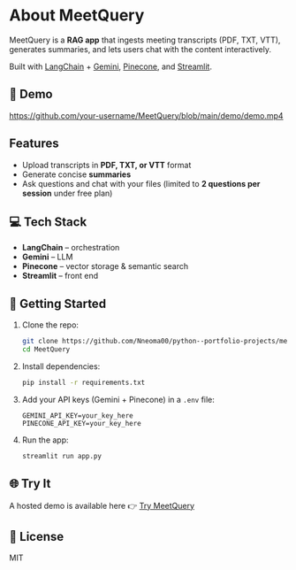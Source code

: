 
# About MeetQuery  

MeetQuery is a **RAG app** that ingests meeting transcripts (PDF, TXT, VTT), generates summaries, and lets users chat with the content interactively.  

Built with [LangChain](https://www.langchain.com/) + [Gemini](https://ai.google/), [Pinecone](https://www.pinecone.io/), and [Streamlit](https://streamlit.io/).  


## 🎥 Demo
https://github.com/your-username/MeetQuery/blob/main/demo/demo.mp4  

## Features
- Upload transcripts in **PDF, TXT, or VTT** format  
- Generate concise **summaries**  
- Ask questions and chat with your files (limited to **2 questions per session** under free plan)  


## 💻 Tech Stack
- **LangChain** – orchestration  
- **Gemini** – LLM  
- **Pinecone** – vector storage & semantic search  
- **Streamlit** – front end  


## 🚀 Getting Started

1. Clone the repo:  
   ```bash
   git clone https://github.com/Nneoma00/python--portfolio-projects/meetQuery.git
   cd MeetQuery
    ```

2. Install dependencies:

   ```bash
   pip install -r requirements.txt
   ```

3. Add your API keys (Gemini + Pinecone) in a `.env` file:

   ```
   GEMINI_API_KEY=your_key_here
   PINECONE_API_KEY=your_key_here
   ```

4. Run the app:

   ```bash
   streamlit run app.py
   ```

## 🌐 Try It

A hosted demo is available here 👉 [Try MeetQuery](https://meetquery.streamlit.app/)

## 📜 License

MIT

